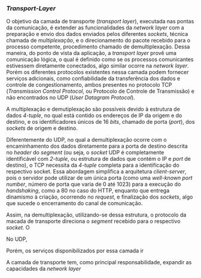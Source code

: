 
### *Transport-Layer*

O objetivo da camada de transporte (*transport layer*), executada nas pontas da comunicação, é extender as funcionalidades da *network layer* com a preparação e envio dos dados enviados pelos diferentes *sockets*, técnica chamada de *multiplexação*, e o direcionamento do pacote recebido para o processo competente, procedimento chamado de demultiplexação. Dessa maneira, do ponto de vista da aplicação, a *transport layer* provê uma comunicação lógica, o qual é definido como se os processos comunicantes estivessem diretamente conectados, algo similar ocorre na *network layer*. Porém os diferentes protocolos existentes nessa camada podem fornecer serviços adicionais, como confiabilidade da transferência dos dados e controle de congestionamento, ambos presentes no protocolo TCP (*Transmission Control Protocol*, ou Protocolo de Controle de Transmissão) e não encontrados no UDP (*User Datagram Protocol*).


A multiplexação e demutiplexação são possíveis devido à estrutura de dados *4-tuple*, no qual está contido os endereços de IP da origem e do destino, e os identificadores únicos de 16 *bits*, chamado de porta (*port*), dos *sockets* de origem e destino. 

Diferentemente do UDP, no qual a demultiplexação ocorre com o encaminhamento dos dados diretamente para a porta de destino descrita no *header* do *segment*  (ou seja, o *socket* UDP é completamente identificável com *2-tuple*, ou estrutura de dados que contém o IP e *port* de destino), o TCP necessita da *4-tuple* completa para a identificação do respectivo socket. Essa abordagem simplifica a arquitetura *client-server*, pois o servidor pode utilizar de um única porta (como uma *well-known port number*, número de porta que varia de 0 até 1023) para a execução do *handshaking*, como a 80 no caso do HTTP, enquanto que entrega dinamismo à criação, ocorrendo no *request*, e finalização dos *sockets*, algo que sucede o encerramento do canal de comunicação. 


Assim, na demultiplexação, utilizando-se dessa estrutura, o protocolo da macada de transporte direciona o *segment* recebido para o respectivo *socket*. O 

No UDP, 

Porém, os serviços disponibilizados por essa camada ir


A camada de transporte tem, como principal responsabilidade, expandir as capacidades da *network layer*
